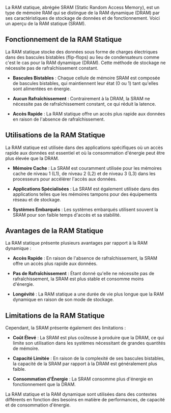 
La RAM statique, abrégée SRAM (Static Random Access Memory), est un type de mémoire RAM qui se distingue de la RAM dynamique (DRAM) par ses caractéristiques de stockage de données et de fonctionnement. Voici un aperçu de la RAM statique (SRAM).

## Fonctionnement de la RAM Statique

La RAM statique stocke des données sous forme de charges électriques dans des bascules bistables (flip-flops) au lieu de condensateurs comme c'est le cas pour la RAM dynamique (DRAM). Cette méthode de stockage ne nécessite pas de rafraîchissement constant.

- **Bascules Bistables** : Chaque cellule de mémoire SRAM est composée de bascules bistables, qui maintiennent leur état (0 ou 1) tant qu'elles sont alimentées en énergie.

- **Aucun Rafraîchissement** : Contrairement à la DRAM, la SRAM ne nécessite pas de rafraîchissement constant, ce qui réduit la latence.

- **Accès Rapide** : La RAM statique offre un accès plus rapide aux données en raison de l'absence de rafraîchissement.

## Utilisations de la RAM Statique

La RAM statique est utilisée dans des applications spécifiques où un accès rapide aux données est essentiel et où la consommation d'énergie peut être plus élevée que la DRAM.

- **Mémoire Cache** : La SRAM est couramment utilisée pour les mémoires cache de niveau 1 (L1), de niveau 2 (L2) et de niveau 3 (L3) dans les processeurs pour accélérer l'accès aux données.

- **Applications Spécialisées** : La SRAM est également utilisée dans des applications telles que les mémoires tampons pour des équipements réseau et de stockage.

- **Systèmes Embarqués** : Les systèmes embarqués utilisent souvent la SRAM pour son faible temps d'accès et sa stabilité.

## Avantages de la RAM Statique

La RAM statique présente plusieurs avantages par rapport à la RAM dynamique :

- **Accès Rapide** : En raison de l'absence de rafraîchissement, la SRAM offre un accès plus rapide aux données.

- **Pas de Rafraîchissement** : Étant donné qu'elle ne nécessite pas de rafraîchissement, la SRAM est plus stable et consomme moins d'énergie.

- **Longévité** : La RAM statique a une durée de vie plus longue que la RAM dynamique en raison de son mode de stockage.

## Limitations de la RAM Statique

Cependant, la SRAM présente également des limitations :

- **Coût Élevé** : La SRAM est plus coûteuse à produire que la DRAM, ce qui limite son utilisation dans les systèmes nécessitant de grandes quantités de mémoire.

- **Capacité Limitée** : En raison de la complexité de ses bascules bistables, la capacité de la SRAM par rapport à la DRAM est généralement plus faible.

- **Consommation d'Énergie** : La SRAM consomme plus d'énergie en fonctionnement que la DRAM.

La RAM statique et la RAM dynamique sont utilisées dans des contextes différents en fonction des besoins en matière de performances, de capacité et de consommation d'énergie.

